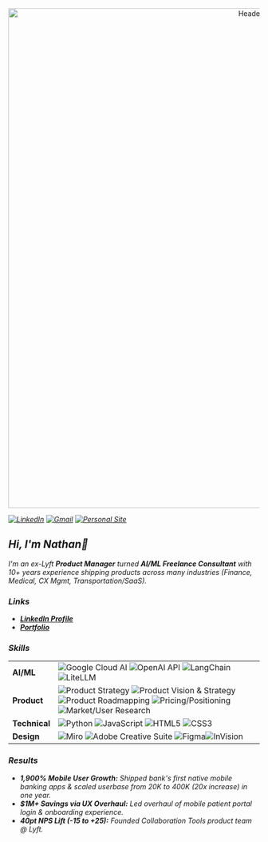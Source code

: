 <div style="text-align:center">
  <img src="https://github.com/nathan-dryer/nathan-dryer/blob/main/GIF_3" alt="Header Image" width="1000"/>
  <p><em></p>
</div>
    
[![LinkedIn](https://img.shields.io/badge/LinkedIn-0A66C2?style=for-the-badge&logo=linkedin&logoColor=white)](https://www.linkedin.com/in/nathandryer)
[![Gmail](https://img.shields.io/badge/Gmail-D14836?style=for-the-badge&logo=gmail&logoColor=white)](mailto:email@dryer.nathan@gmail.com)
[![Personal Site](https://img.shields.io/badge/nathandryer.com-FF5722?style=for-the-badge&logo=google-chrome&logoColor=white)](https://www.nathandryer.com)

## Hi, I'm Nathan👋
  
I'm an ex-Lyft **Product Manager** turned **AI/ML Freelance Consultant** with 10+ years experience shipping products across many industries (Finance, Medical, CX Mgmt, Transportation/SaaS).

</details>

### Links 

- **[LinkedIn Profile](wwww.linkedin.com/in/natedryer)**
- **[Portfolio](https://www.nathandryer.com)**

</details>

### Skills

|||
|---|---|
| **AI/ML** | ![Google Cloud AI](https://img.shields.io/badge/Google_Cloud_AI-4285F4?style=flat-square&logo=google-cloud&logoColor=white) ![OpenAI API](https://img.shields.io/badge/OpenAI_API-412991?style=flat-square&logo=openai&logoColor=white) ![LangChain](https://img.shields.io/badge/LangChain-Custom_Color?style=flat-square&logo=langchain&logoColor=white) ![LiteLLM](https://img.shields.io/badge/LiteLLM-FF4500?style=flat-square&logo=liteLLM&logoColor=white) |
| **Product** | ![Product Strategy](https://img.shields.io/badge/Product_Strategy-0078D4) ![Product Vision & Strategy](https://img.shields.io/badge/Product_Vision-0078D4) ![Product Roadmapping](https://img.shields.io/badge/Roadmapping-DAA520) ![Pricing/Positioning](https://img.shields.io/badge/Pricing-DC143C) ![Market/User Research](https://img.shields.io/badge/Market_Research-FF6347) |
| **Technical** | ![Python](https://img.shields.io/badge/Python-3776AB?style=flat-square&logo=python&logoColor=white) ![JavaScript](https://img.shields.io/badge/JavaScript-F7DF1E?style=flat-square&logo=javascript&logoColor=black) ![HTML5](https://img.shields.io/badge/HTML5-E34F26?style=flat-square&logo=html5&logoColor=white) ![CSS3](https://img.shields.io/badge/CSS3-1572B6?style=flat-square&logo=css3&logoColor=white) | ![Jupyter](https://img.shields.io/badge/Jupyter-F37626?style=flat-square&logo=jupyter&logoColor=white) 
| **Design** | ![Miro](https://img.shields.io/badge/Miro-FFD02F?style=flat-square&logo=miro&logoColor=black) ![Adobe Creative Suite](https://img.shields.io/badge/Adobe_Suite-FF0000?style=flat-square&logo=adobe&logoColor=white) ![Figma](https://img.shields.io/badge/Figma-F24E1E?style=flat-square&logo=figma&logoColor=white)![InVision](https://img.shields.io/badge/InVision-FF3366?style=flat-square&logo=invision&logoColor=white) |

### Results

- **1,900% Mobile User Growth:** Shipped bank's first native mobile banking apps & scaled userbase from 20K to 400K (20x increase) in one year.
- **$1M+ Savings via UX Overhaul:** Led overhaul of mobile patient portal login & onboarding experience.
- **40pt NPS Lift (-15 to +25):** Founded Collaboration Tools product team @ Lyft. 


<div align="left">

</div>
